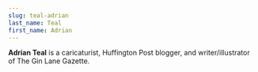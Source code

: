 ```yaml
---
slug: teal-adrian
last_name: Teal
first_name: Adrian
---
```

**Adrian Teal** is a caricaturist, Huffington Post blogger, and writer/illustrator of The Gin Lane Gazette.